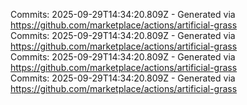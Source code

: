 Commits: 2025-09-29T14:34:20.809Z - Generated via https://github.com/marketplace/actions/artificial-grass
<br>
Commits: 2025-09-29T14:34:20.809Z - Generated via https://github.com/marketplace/actions/artificial-grass
<br>
Commits: 2025-09-29T14:34:20.809Z - Generated via https://github.com/marketplace/actions/artificial-grass
<br>
Commits: 2025-09-29T14:34:20.809Z - Generated via https://github.com/marketplace/actions/artificial-grass
<br>

